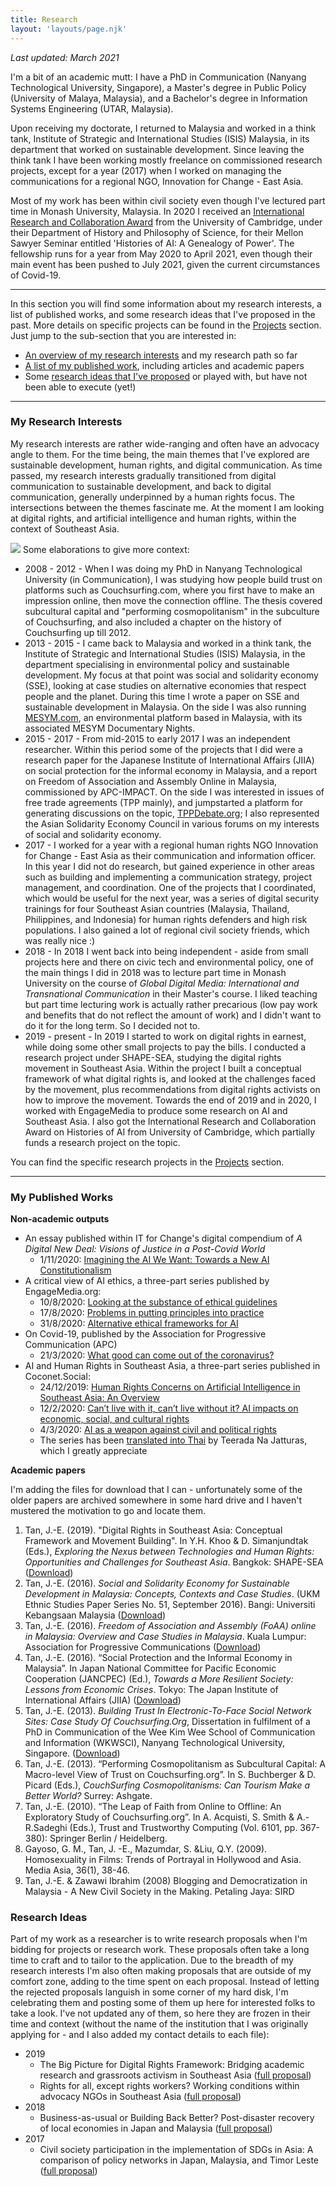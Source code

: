 ```yaml
---
title: Research
layout: 'layouts/page.njk'
---
```


*Last updated: March 2021*

I'm a bit of an academic mutt: I have a PhD in Communication (Nanyang Technological University, Singapore), a Master's degree in Public Policy (University of Malaya, Malaysia), and a Bachelor's degree in Information Systems Engineering (UTAR, Malaysia). 

Upon receiving my doctorate, I returned to Malaysia and worked in a think tank, Institute of Strategic and International Studies (ISIS) Malaysia, in its department that worked on sustainable development. Since leaving the think tank I have been working mostly freelance on commissioned research projects, except for a year (2017) when I worked on managing the communications for a regional NGO, Innovation for Change - East Asia. 

Most of my work has been within civil society even though I've lectured part time in Monash University, Malaysia. In 2020 I received an [International Research and Collaboration Award](https://www.hps.cam.ac.uk/about/research-projects/histories-of-ai/fellowships-awards/tan) from the University of Cambridge, under their Department of History and Philosophy of Science, for their Mellon Sawyer Seminar entitled 'Histories of AI: A Genealogy of Power'. The fellowship runs for a year from May 2020 to April 2021, even though their main event has been pushed to July 2021, given the current circumstances of Covid-19.  

---

In this section you will find some information about my research interests, a list of published works, and some research ideas that I've proposed in the past. More details on specific projects can be found in the [Projects](/projects/) section. Just jump to the sub-section that you are interested in:
- [An overview of my research interests](#heading-my-research-interests) and my research path so far
- [A list of my published work](#heading-my-publications), including articles and academic papers
- Some [research ideas that I've proposed](#heading-research-ideas) or played with, but have not been able to execute (yet!) 

---

### My Research Interests
My research interests are rather wide-ranging and often have an advocacy angle to them. For the time being, the main themes that I've explored are sustainable development, human rights, and digital communication. As time passed, my research interests gradually transitioned from digital communication to sustainable development, and back to digital communication, generally underpinned by a human rights focus. The intersections between the themes fascinate me. At the moment I am looking at digital rights, and artificial intelligence and human rights, within the context of Southeast Asia.

![](/images/research-interests-updated.png) 
Some elaborations to give more context:
- 2008 - 2012 - When I was doing my PhD in Nanyang Technological University (in Communication), I was studying how people build trust on platforms such as Couchsurfing.com, where you first have to make an impression online, then move the connection offline. The thesis covered subcultural capital and "performing cosmopolitanism" in the subculture of Couchsurfing, and also included a chapter on the history of Couchsurfing up till 2012. 
- 2013 - 2015 - I came back to Malaysia and worked in a think tank, the Institute of Strategic and International Studies (ISIS) Malaysia, in the department specialising in environmental policy and sustainable development. My focus at that point was social and solidarity economy (SSE), looking at case studies on alternative economies that respect people and the planet. During this time I wrote a paper on SSE and sustainable development in Malaysia. On the side I was also running [MESYM.com](https://www.mesym.com), an environmental platform based in Malaysia, with its associated MESYM Documentary Nights. 
- 2015 - 2017 - From mid-2015 to early 2017 I was an independent researcher. Within this period some of the projects that I did were a research paper for the Japanese Institute of International Affairs (JIIA) on social protection for the informal economy in Malaysia, and a report on Freedom of Association and Assembly Online in Malaysia, commissioned by APC-IMPACT. On the side I was interested in issues of free trade agreements (TPP mainly), and jumpstarted a platform for generating discussions on the topic, [TPPDebate.org](https://tppdebate.org); I also represented the Asian Solidarity Economy Council in various forums on my interests of social and solidarity economy.  
- 2017 - I worked for a year with a regional human rights NGO Innovation for Change - East Asia as their communication and information officer. In this year I did not do research, but gained experience in other areas such as building and implementing a communication strategy, project management, and coordination. One of the projects that I coordinated, which would be useful for the next year, was a series of digital security trainings for four Southeast Asian countries (Malaysia, Thailand, Philippines, and Indonesia) for human rights defenders and high risk populations. I also gained a lot of regional civil society friends, which was really nice :)  
- 2018 - In 2018 I went back into being independent - aside from small projects here and there on civic tech and environmental policy, one of the main things I did in 2018 was to lecture part time in Monash University on the course of *Global Digital Media: International and Transnational Communication* in their Master's course. I liked teaching but part time lecturing work is actually rather precarious (low pay work and benefits that do not reflect the amount of work) and I didn't want to do it for the long term. So I decided not to.
- 2019 - present - In 2019 I started to work on digital rights in earnest, while doing some other small projects to pay the bills. I conducted a research project under SHAPE-SEA, studying the digital rights movement in Southeast Asia. Within the project I built a conceptual framework of what digital rights is, and looked at the challenges faced by the movement, plus recommendations from digital rights activists on how to improve the movement. Towards the end of 2019 and in 2020, I worked with EngageMedia to produce some research on AI and Southeast Asia. I also got the International Research and Collaboration Award on Histories of AI from University of Cambridge, which partially funds a research project on the topic. 

You can find the specific research projects in the [Projects](/projects/) section.

---

### My Published Works
**Non-academic outputs**
- An essay published within IT for Change's digital compendium of *A Digital New Deal: Visions of Justice in a Post-Covid World* 
	- 1/11/2020: [Imagining the AI We Want: Towards a New AI Constitutionalism](https://itforchange.net/digital-new-deal/2020/11/01/imagining-the-ai-we-want-towards-ai-constitutionalism/)
- A critical view of AI ethics, a three-part series published by EngageMedia.org: 
	- 10/8/2020: [Looking at the substance of ethical guidelines](https://engagemedia.org/2020/artificial-intelligence-ethical-guidelines/)
	- 17/8/2020: [Problems in putting principles into practice](https://engagemedia.org/2020/artificial-intelligence-ethics-in-practice/)
	- 31/8/2020: [Alternative ethical frameworks for AI](https://engagemedia.org/2020/artificial-intelligence-alternative-ethics/)
- On Covid-19, published by the Association for Progressive Communication (APC)
	- 21/3/2020: [What good can come out of the coronavirus?](https://www.apc.org/en/blog/what-good-can-come-out-coronavirus)
- AI and Human Rights in Southeast Asia, a three-part series published in Coconet.Social:
	- 24/12/2019: [Human Rights Concerns on Artificial Intelligence in Southeast Asia: An Overview](https://coconet.social/2019/human-rights-artificial-intelligence-southeast-asia/) 
	- 12/2/2020: [Can’t live with it, can’t live without it? AI impacts on economic, social, and cultural rights](https://coconet.social/2020/ai-impacts-economic-social-cultural-rights/)
	- 4/3/2020: [AI as a weapon against civil and political rights](https://coconet.social/2020/ai-weapon-civil-political-rights/)
	- The series has been [translated into Thai](https://coconet.social/2020/artificial-intelligence-thai-translation/) by Teerada Na Jatturas, which I greatly appreciate


**Academic papers**

I'm adding the files for download that I can - unfortunately some of the older papers are archived somewhere in some hard drive and I haven't mustered the motivation to go and locate them.  

1. Tan, J.-E. (2019). "Digital Rights in Southeast Asia: Conceptual Framework and Movement Building". In Y.H. Khoo & D. Simanjundtak  (Eds.), *Exploring the Nexus between Technologies and Human Rights: Opportunities and Challenges for Southeast Asia*. Bangkok: SHAPE-SEA ([Download](/documents/Digital-Rights-in-Southeast-Asia-Conceptual-Framework-and-Movement-Building.pdf))
2. Tan, J.-E. (2016). *Social and Solidarity Economy for Sustainable Development in Malaysia: Concepts, Contexts and Case Studies*. (UKM Ethnic Studies Paper Series No. 51, September 2016). Bangi: Universiti Kebangsaan Malaysia ([Download](/documents/SSEinMalaysia.pdf))
3. Tan, J.-E. (2016). *Freedom of Association and Assembly (FoAA) online in Malaysia: Overview and Case Studies in Malaysia*. Kuala Lumpur: Association for Progressive Communications ([Download](/documents/APC_IMPACT_FOAA_Malaysia.pdf))
4. Tan, J.-E. (2016). “Social Protection and the Informal Economy in Malaysia”. In Japan National Committee for Pacific Economic Cooperation (JANCPEC) (Ed.), *Towards a More Resilient Society: Lessons from Economic Crises*. Tokyo: The Japan Institute of International Affairs (JIIA) ([Download](/documents/Towards-a-More-Resilient-Society2014-15.pdf))
5. Tan, J.-E. (2013). *Building Trust In Electronic-To-Face Social Network Sites: Case Study Of Couchsurfing.Org*, Dissertation in fulfilment of a PhD in Communication of the Wee Kim Wee School of Communication and Information (WKWSCI), Nanyang Technological University, Singapore. ([Download](/documents/Building-Trust-in-e2f-SNSs-Case-Study-of-CS-Tan-Jun-E.pdf))
6. Tan, J.-E. (2013). “Performing Cosmopolitanism as Subcultural Capital: A Macro-level View of Trust on Couchsurfing.org”. In S. Buchberger & D. Picard (Eds.), *CouchSurfing Cosmopolitanisms: Can Tourism Make a Better World?* Surrey: Ashgate. 
7. Tan, J.-E. (2010). “The Leap of Faith from Online to Offline: An Exploratory Study of Couchsurfing.org”. In A. Acquisti, S. Smith & A.-R.Sadeghi (Eds.), Trust and Trustworthy Computing (Vol. 6101, pp. 367-380): Springer Berlin / Heidelberg.
8. Gayoso, G. M., Tan, J. -E., Mazumdar, S. &Liu, Q.Y. (2009). Homosexuality in Films: Trends of Portrayal in Hollywood and Asia. Media Asia, 36(1), 38-46. 
9. Tan, J.-E. & Zawawi Ibrahim (2008) Blogging and Democratization in Malaysia - A New Civil Society in the Making. Petaling Jaya: SIRD 

### Research Ideas
Part of my work as a researcher is to write research proposals when I'm bidding for projects or research work. These proposals often take a long time to craft and to tailor to the application. Due to the breadth of my research interests I'm also often making proposals that are outside of my comfort zone, adding to the time spent on each proposal. Instead of letting the rejected proposals languish in some corner of my hard disk, I'm celebrating them and posting some of them up here for interested folks to take a look. I've not updated any of them, so here they are frozen in their time and context (without the name of the institution that I was originally applying for - and I also added my contact details to each file): 
- 2019 
	- The Big Picture for Digital Rights Framework: Bridging academic research and grassroots activism in Southeast Asia ([full proposal](/documents/research-ideas/2019-bpdrframework.pdf))
	- Rights for all, except rights workers? Working conditions within advocacy NGOs in Southeast Asia ([full proposal](/documents/research-ideas/2019-rightsforallexceptrightsworkers.pdf))
- 2018
	- Business-as-usual or Building Back Better? Post-disaster recovery of local economies in Japan and Malaysia ([full proposal](/documents/research-ideas/2018-postdisasterrecoveryoflocaleconomies.pdf))
- 2017 
	- Civil society participation in the implementation of SDGs in Asia: A comparison of policy networks in Japan, Malaysia, and Timor Leste ([full proposal](/documents/research-ideas/2017-civilsocietyparticipationinsdgs.pdf))
